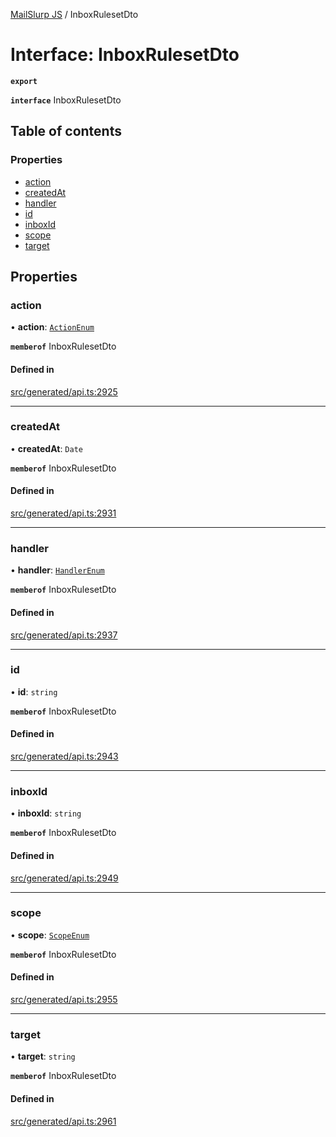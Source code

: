 [MailSlurp JS](../README.md) / InboxRulesetDto

# Interface: InboxRulesetDto

**`export`**

**`interface`** InboxRulesetDto

## Table of contents

### Properties

- [action](InboxRulesetDto.md#action)
- [createdAt](InboxRulesetDto.md#createdat)
- [handler](InboxRulesetDto.md#handler)
- [id](InboxRulesetDto.md#id)
- [inboxId](InboxRulesetDto.md#inboxid)
- [scope](InboxRulesetDto.md#scope)
- [target](InboxRulesetDto.md#target)

## Properties

### action

• **action**: [`ActionEnum`](../enums/InboxRulesetDto.ActionEnum.md)

**`memberof`** InboxRulesetDto

#### Defined in

[src/generated/api.ts:2925](https://github.com/mailslurp/mailslurp-client/blob/8c02983/src/generated/api.ts#L2925)

___

### createdAt

• **createdAt**: `Date`

**`memberof`** InboxRulesetDto

#### Defined in

[src/generated/api.ts:2931](https://github.com/mailslurp/mailslurp-client/blob/8c02983/src/generated/api.ts#L2931)

___

### handler

• **handler**: [`HandlerEnum`](../enums/InboxRulesetDto.HandlerEnum.md)

**`memberof`** InboxRulesetDto

#### Defined in

[src/generated/api.ts:2937](https://github.com/mailslurp/mailslurp-client/blob/8c02983/src/generated/api.ts#L2937)

___

### id

• **id**: `string`

**`memberof`** InboxRulesetDto

#### Defined in

[src/generated/api.ts:2943](https://github.com/mailslurp/mailslurp-client/blob/8c02983/src/generated/api.ts#L2943)

___

### inboxId

• **inboxId**: `string`

**`memberof`** InboxRulesetDto

#### Defined in

[src/generated/api.ts:2949](https://github.com/mailslurp/mailslurp-client/blob/8c02983/src/generated/api.ts#L2949)

___

### scope

• **scope**: [`ScopeEnum`](../enums/InboxRulesetDto.ScopeEnum.md)

**`memberof`** InboxRulesetDto

#### Defined in

[src/generated/api.ts:2955](https://github.com/mailslurp/mailslurp-client/blob/8c02983/src/generated/api.ts#L2955)

___

### target

• **target**: `string`

**`memberof`** InboxRulesetDto

#### Defined in

[src/generated/api.ts:2961](https://github.com/mailslurp/mailslurp-client/blob/8c02983/src/generated/api.ts#L2961)

